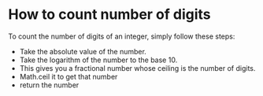 # How to count number of digits
To count the number of digits of an integer, simply follow these steps:<br />
- Take the absolute value of the number.
- Take the logarithm of the number to the base 10.
- This gives you a fractional number whose ceiling is the number of digits.
- Math.ceil it to get that number
- return the number
